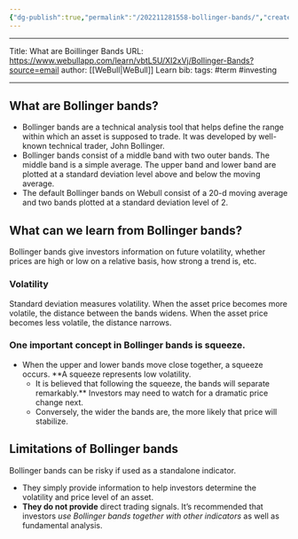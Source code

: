 ```yaml
---
{"dg-publish":true,"permalink":"/202211281558-bollinger-bands/","created":"2022-11-28T15:58:47.000-05:00","updated":"2025-03-20T01:41:19.000-04:00"}
---
```


---

Title: What are Boillinger Bands
URL: https://www.webullapp.com/learn/vbtL5U/XI2xVj/Bollinger-Bands?source=email
author: [[WeBull\|WeBull]] Learn
bib:
tags: #term #investing 

---


## What are Bollinger bands?
- Bollinger bands are a technical analysis tool that helps define the range within which an asset is supposed to trade. It was developed by well-known technical trader, John Bollinger.
- Bollinger bands consist of a middle band with two outer bands. The middle band is a simple average. The upper band and lower band are plotted at a standard deviation level above and below the moving average.
- The default Bollinger bands on Webull consist of a 20-d moving average and two bands plotted at a standard deviation level of 2.
## What can we learn from Bollinger bands?
Bollinger bands give investors information on future volatility, whether prices are high or low on a relative basis, how strong a trend is, etc.
### Volatility
Standard deviation measures volatility. When the asset price becomes more volatile, the distance between the bands widens. When the asset price becomes less volatile, the distance narrows.
### One important concept in Bollinger bands is squeeze. 
- When the upper and lower bands move close together, a squeeze occurs. **A squeeze represents low volatility. 
	- It is believed that following the squeeze, the bands will separate remarkably.** Investors may need to watch for a dramatic price change next. 
	- Conversely, the wider the bands are, the more likely that price will stabilize.
## Limitations of Bollinger bands
Bollinger bands can be risky if used as a standalone indicator. 
- They simply provide information to help investors determine the volatility and price level of an asset. 
- **They do not provide** direct trading signals. It’s recommended that investors _use Bollinger bands together with other indicators_ as well as fundamental analysis.

